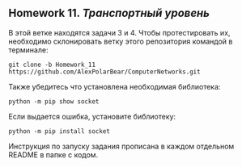 ## Homework 11. ***Транспортный уровень***

В этой ветке находятся задачи 3 и 4. Чтобы протестировать их, необходимо склонировать ветку этого репозитория командой в терминале:

```git clone -b Homework_11 https://github.com/AlexPolarBear/ComputerNetworks.git```

Также убедитесь что установлена необходимая библиотека:

```python -m pip show socket```

Если выдается ошибка, установитe библиотеку:

```python -m pip install socket```

Инструкция по запуску задания прописана в каждом отдельном README в папке с кодом.
